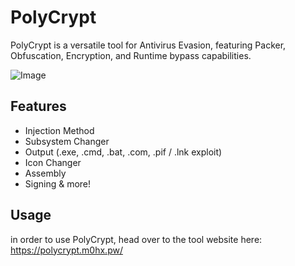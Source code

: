 # PolyCrypt
PolyCrypt is a versatile tool for Antivirus Evasion, featuring Packer, Obfuscation, Encryption, and Runtime bypass capabilities.

![Image](https://b.l3n.co/i/Vxc8hK.png)


## Features
- Injection Method
- Subsystem Changer
- Output (.exe, .cmd, .bat, .com, .pif / .lnk exploit)
- Icon Changer
- Assembly
- Signing & more!

## Usage
in order to use PolyCrypt, head over to the tool website here: https://polycrypt.m0hx.pw/
